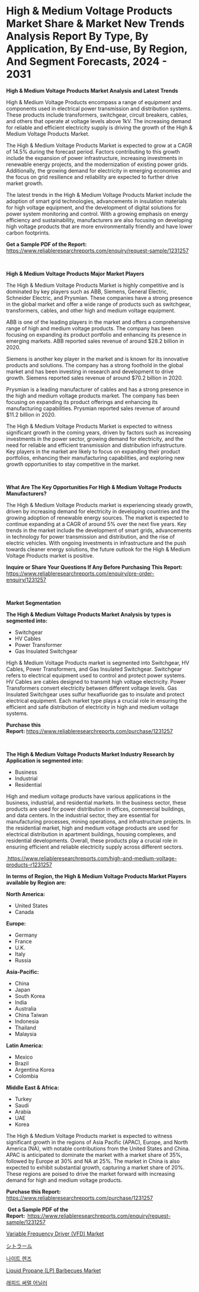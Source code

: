 <p><h1>High & Medium Voltage Products Market Share & Market New Trends Analysis Report By Type, By Application, By End-use, By Region, And Segment Forecasts, 2024 - 2031</h1></p><p><strong>High & Medium Voltage Products Market Analysis and Latest Trends</strong></p>
<p><p>High & Medium Voltage Products encompass a range of equipment and components used in electrical power transmission and distribution systems. These products include transformers, switchgear, circuit breakers, cables, and others that operate at voltage levels above 1kV. The increasing demand for reliable and efficient electricity supply is driving the growth of the High & Medium Voltage Products Market.</p><p>The High & Medium Voltage Products Market is expected to grow at a CAGR of 14.5% during the forecast period. Factors contributing to this growth include the expansion of power infrastructure, increasing investments in renewable energy projects, and the modernization of existing power grids. Additionally, the growing demand for electricity in emerging economies and the focus on grid resilience and reliability are expected to further drive market growth.</p><p>The latest trends in the High & Medium Voltage Products Market include the adoption of smart grid technologies, advancements in insulation materials for high voltage equipment, and the development of digital solutions for power system monitoring and control. With a growing emphasis on energy efficiency and sustainability, manufacturers are also focusing on developing high voltage products that are more environmentally friendly and have lower carbon footprints.</p></p>
<p><strong>Get a Sample PDF of the Report:&nbsp;</strong> <a href="https://www.reliableresearchreports.com/enquiry/request-sample/1231257">https://www.reliableresearchreports.com/enquiry/request-sample/1231257</a></p>
<p>&nbsp;</p>
<p><strong>High & Medium Voltage Products Major Market Players</strong></p>
<p><p>The High & Medium Voltage Products Market is highly competitive and is dominated by key players such as ABB, Siemens, General Electric, Schneider Electric, and Prysmian. These companies have a strong presence in the global market and offer a wide range of products such as switchgear, transformers, cables, and other high and medium voltage equipment.</p><p>ABB is one of the leading players in the market and offers a comprehensive range of high and medium voltage products. The company has been focusing on expanding its product portfolio and enhancing its presence in emerging markets. ABB reported sales revenue of around $28.2 billion in 2020.</p><p>Siemens is another key player in the market and is known for its innovative products and solutions. The company has a strong foothold in the global market and has been investing in research and development to drive growth. Siemens reported sales revenue of around $70.2 billion in 2020.</p><p>Prysmian is a leading manufacturer of cables and has a strong presence in the high and medium voltage products market. The company has been focusing on expanding its product offerings and enhancing its manufacturing capabilities. Prysmian reported sales revenue of around $11.2 billion in 2020.</p><p>The High & Medium Voltage Products Market is expected to witness significant growth in the coming years, driven by factors such as increasing investments in the power sector, growing demand for electricity, and the need for reliable and efficient transmission and distribution infrastructure. Key players in the market are likely to focus on expanding their product portfolios, enhancing their manufacturing capabilities, and exploring new growth opportunities to stay competitive in the market.</p></p>
<p>&nbsp;</p>
<p><strong>What Are The Key Opportunities For High & Medium Voltage Products Manufacturers?</strong></p>
<p><p>The High & Medium Voltage Products market is experiencing steady growth, driven by increasing demand for electricity in developing countries and the growing adoption of renewable energy sources. The market is expected to continue expanding at a CAGR of around 5% over the next five years. Key trends in the market include the development of smart grids, advancements in technology for power transmission and distribution, and the rise of electric vehicles. With ongoing investments in infrastructure and the push towards cleaner energy solutions, the future outlook for the High & Medium Voltage Products market is positive.</p></p>
<p><strong>Inquire or Share Your Questions If Any Before Purchasing This Report:</strong> <a href="https://www.reliableresearchreports.com/enquiry/pre-order-enquiry/1231257">https://www.reliableresearchreports.com/enquiry/pre-order-enquiry/1231257</a></p>
<p>&nbsp;</p>
<p><strong>Market Segmentation</strong></p>
<p><strong>The High & Medium Voltage Products Market Analysis by types is segmented into:</strong></p>
<p><ul><li>Switchgear</li><li>HV Cables</li><li>Power Transformer</li><li>Gas Insulated Switchgear</li></ul></p>
<p><p>High & Medium Voltage Products market is segmented into Switchgear, HV Cables, Power Transformers, and Gas Insulated Switchgear. Switchgear refers to electrical equipment used to control and protect power systems. HV Cables are cables designed to transmit high voltage electricity. Power Transformers convert electricity between different voltage levels. Gas Insulated Switchgear uses sulfur hexafluoride gas to insulate and protect electrical equipment. Each market type plays a crucial role in ensuring the efficient and safe distribution of electricity in high and medium voltage systems.</p></p>
<p><strong>Purchase this Report:&nbsp;</strong><a href="https://www.reliableresearchreports.com/purchase/1231257">https://www.reliableresearchreports.com/purchase/1231257</a></p>
<p>&nbsp;</p>
<p><strong>The High & Medium Voltage Products Market Industry Research by Application is segmented into:</strong></p>
<p><ul><li>Business</li><li>Industrial</li><li>Residential</li></ul></p>
<p><p>High and medium voltage products have various applications in the business, industrial, and residential markets. In the business sector, these products are used for power distribution in offices, commercial buildings, and data centers. In the industrial sector, they are essential for manufacturing processes, mining operations, and infrastructure projects. In the residential market, high and medium voltage products are used for electrical distribution in apartment buildings, housing complexes, and residential developments. Overall, these products play a crucial role in ensuring efficient and reliable electricity supply across different sectors.</p></p>
<p><a href="https://www.reliableresearchreports.com/high-and-medium-voltage-products-r1231257">&nbsp;https://www.reliableresearchreports.com/high-and-medium-voltage-products-r1231257</a></p>
<p><strong>In terms of Region, the High & Medium Voltage Products Market Players available by Region are:</strong></p>
<p>
    <p> <strong> North America: </strong>
        <ul>
            <li>United States</li>
            <li>Canada</li>
        </ul>
        </p> 
    <p> <strong> Europe: </strong>
        <ul>
            <li>Germany</li>
            <li>France</li>
            <li>U.K.</li>
            <li>Italy</li>
            <li>Russia</li>
        </ul>
        </p> 
    <p> <strong> Asia-Pacific: </strong>
        <ul>
            <li>China</li>
            <li>Japan</li>
            <li>South Korea</li>
            <li>India</li>
            <li>Australia</li>
            <li>China Taiwan</li>
            <li>Indonesia</li>
            <li>Thailand</li>
            <li>Malaysia</li>
        </ul>
        </p> 
    <p> <strong> Latin America: </strong>
        <ul>
            <li>Mexico</li>
            <li>Brazil</li>
            <li>Argentina Korea</li>
            <li>Colombia</li>
        </ul>
        </p> 
    <p> <strong> Middle East & Africa: </strong>
        <ul>
            <li>Turkey</li>
            <li>Saudi</li>
            <li>Arabia</li>
            <li>UAE</li>
            <li>Korea</li>
        </ul>
    </p>
    </p>
<p><p>The High & Medium Voltage Products market is expected to witness significant growth in the regions of Asia Pacific (APAC), Europe, and North America (NA), with notable contributions from the United States and China. APAC is anticipated to dominate the market with a market share of 35%, followed by Europe at 30% and NA at 25%. The market in China is also expected to exhibit substantial growth, capturing a market share of 20%. These regions are poised to drive the market forward with increasing demand for high and medium voltage products.</p></p>
<p><strong>Purchase this Report: </strong><a href="https://www.reliableresearchreports.com/purchase/1231257">https://www.reliableresearchreports.com/purchase/1231257</a></p>
<p>&nbsp;<strong>Get a Sample PDF of the Report:&nbsp;&nbsp;</strong><a href="https://www.reliableresearchreports.com/enquiry/request-sample/1231257">https://www.reliableresearchreports.com/enquiry/request-sample/1231257</a></p>
<p><strong></strong></p>
<p><p><a href="https://github.com/Glendatilghmankmgz0rbhwpy/Market-Research-Report-List-2/blob/main/variable-frequency-driver-vfd-market.md">Variable Frequency Driver (VFD) Market</a></p><p><a href="https://github.com/dandier2003/Market-Research-Report-List-1/blob/main/568555139580.md">シトラール</a></p><p><a href="https://github.com/vskv4779xr1/Market-Research-Report-List-1/blob/main/199620237659.md">나이트 렌즈</a></p><p><a href="https://github.com/BryceTownsendr/Market-Research-Report-List-4/blob/main/liquid-propane-lp-barbecues-market.md">Liquid Propane (LP) Barbecues Market</a></p><p><a href="https://github.com/CliftonFisher9067/Market-Research-Report-List-1/blob/main/206965537660.md">래피드 써멀 어닐러</a></p></p>